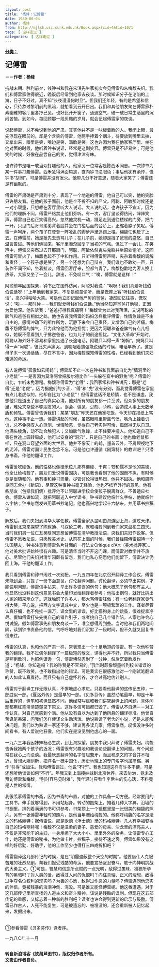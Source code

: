 ```yaml
---
layout: post
title: "杨绛：记傅雷"
date: 1989-06-04
author: 杨绛
from: http://mjlsh.usc.cuhk.edu.hk/Book.aspx?cid=4&tid=1071
tags: [ 这样走过 ]
categories: [ 这样走过 ]
---
```


<div style="margin: 15px 10px 10px 0px;">
 <div>
  <span id="ctl00_ContentPlaceHolder1_chapter1_SubjectLabel" style="font-weight:bold;text-decoration:underline;">
   分类：
  </span>
 </div>
 <p>
  <strong>
   <font size="5">
    记傅雷
   </font>
  </strong>
 </p>
 <p>
  <strong>
   －－作者：杨绛
   <br/>
  </strong>
  <br/>
  抗战末期、胜利前夕，钱钟书和我在宋淇先生家初次会见傅雷和朱梅馥夫妇。我们和傅雷家住得很近，晚饭后经常到他家去夜谈。那时候知识分子在沦陷的上海，日子不好过，真不知“长夜漫漫何时旦”。但我们还年轻，有的是希望和信心，只待熬过黎明前的黑暗，就想看到云开日出。我们和其他朋友聚在傅雷家朴素幽雅的客厅里各抒己见，也好比开开窗子，通通空气，破一破日常生活里的沉闷苦恼。到如今，每回顾那一段灰黯的岁月，就会记起傅雷家的夜谈。
  <br/>
  <br/>
  说起傅雷，总不免说到他的严肃。其实他并不是一味板着脸的人。我闭上眼，最先浮现在眼前的，却是个含笑的傅雷，他两手捧着个烟斗，待要放到嘴里去抽，又拿出来，眼里是笑，嘴边是笑，满脸是笑。这也许因为我在他家客厅里、坐在他对面的时候，他听着钟书说话，经常是这副笑容。傅雷只是不轻易笑；可是他笑的时候，好像在品尝自己的笑，觉得津津有味。
  <br/>
  <br/>
  也许钟书是唯一敢当众打趣他的人。他家另一位常客是陈西禾同志。一次钟书为某一件事打趣傅雷。西禾急得满面尴尬，直向钟书递眼色；事后他犹有余悸，怪钟书“胡闹”。可是傅雷并没有发火。他带几分不好意思，随着大家笑了；傅雷还是有幽默的。
  <br/>
  <br/>
  傅雷的严肃确是严肃到十分，表现了一个地道的傅雷。他自己可以笑，他的笑脸只许朋友看。在他的孩子面前，他是个不折不扣的严父。阿聪、阿敏那时候还是一对小顽童，只想赖在客厅里听大人说话。大人说的话，也许孩子不宜听，因为他们的理解不同，傅雷严格禁止他们旁听。有一次，客厅里谈得热闹，阵阵笑声，傅雷自己也正笑得高兴。忽然他灵机一动，蹑足走到通往楼梯的门旁，把门一开，只见门后哥哥弟弟背着脸并坐在门槛后面的台阶上，正缩着脖子笑呢。傅雷一声呵斥，两个孩子在登登一阵凌乱的脚步声里逃跑上楼。梅馥忙也赶了上去。在傅雷前，她是抢先去责骂儿子；在儿子前，她却是挡了爸爸的盛怒，自己温言告诫。等他们俩回来，客厅里濒渐回复了当初的气氛。但过了一会儿，在笑声中，傅雷又突然过去开那扇门，阿聪、阿敏依然鬼头鬼脑并坐原处偷听。这回傅雷可冒火了，梅馥也起不了中和作用。只听得傅雷厉声喝，夹杂着梅馥的调解和责怪；一个孩子想是哭了，另一个还想为自己辩白。我们谁也不敢劝一声，只装作不闻不知，坐着扯淡。傅雷回客厅来，脸都气青了。梅馥抱歉地为客人换上热茶，大家又坐了一会儿，辞出，不免叹口气：“唉，傅雷就是这样！”
  <br/>
  <br/>
  阿聪前年回国探亲，钟书正在国外访问，阿聪对我说：“啊呀！我们真爱听钱伯伯说话呀！”上年他到我家来，不复是顽童偷听，而是做座上客“听钱伯伯说话”，高兴得哈哈大笑。可是他立即记起他严厉的爸爸，凄然回忆往事，慨叹说：“唉－－那时候－－我们就爱听钱们伯说话。”他当然知道爸爸打他狠，正因为爱他深。他告诉我：“爸爸打得我真痛啊！”梅馥曾为此对我落泪，又说阿聪的脾气和爸爸有相似之处。他也告诉我傅雷的妈妈怎样批评傅雷。性情急躁是不由自主的，感情冲动下的所作所为，沉静下来会自己责怪，又增添自己的苦痛。梅馥不怨傅雷的脾气，只为此怜他而为他担忧；更因为阿聪和爸爸脾气有点儿相似，她既不愿看到儿子拂逆爸爸，也为儿子的前途担忧。“文化大革命”开始时，阿聪从海外好不容易和家里挂通了长途电话，阿聪只叫得一声“姆妈”，妈妈只叫得一声“阿聪”，彼此失声痛哭，到哽咽着勉强能说话的时候，电话早断了。这是母子末一次通话话，尽在不言中，因为梅馥深知傅雷的性格，已经看到他们夫妇难逃的命运。
  <br/>
  <br/>
  有人说傅雷“孤傲如云间鹤”；傅雷却不止一次在钟书和我面前自比为“墙洞里的小老鼠”－－是否因为莫洛阿曾把服尔德比作“一头躲在窟中的野兔”呢？傅雷的自比，乍听未免滑稽。梅馥称傅雷为“老傅”；我回家常和钟书讲究：那是“老傅”还是“老虎”，因为据他们的乡音，“傅”和“虎”没有分别，而我觉得傅雷在家里有点儿老虎似的。他却自比为“小老鼠”！但傅雷这话不是矫情，也不是谦虚。我想他只是道出了自己的真实心清。他对所有的朋友都一片至诚。但众多的朋友里，难免夹杂些不够朋友的人。误会、偏见、忌刻、骄矜，会造成人事上无数矛盾和倾轧。傅雷曾告诉我们：某某“朋友”昨天还在他家吃饭，今天却在报纸上骂他。这种事不止一遭。傅雷讲起的时候，虽然眼睛里带些气愤，嘴角上挂着讥诮，总不免感叹人心叵测、世情险恶，觉得自己老实得可怜，孤弱得无以自卫。他满头棱角，动不动会触犯人；又加脾气急躁，止不住要冲撞人。他知道自己不善在世途上圆转周旋，他可以安身的“洞穴”，只是自己的书斋；他也像老鼠那样，只在洞口窥望外面的大世界。他并不像天上的鹤，翘首云外，不屑顾视地下的泥淖。傅雷对国计民生念念不忘，可是他也许遵循《刚第特》的教训吧？只潜身书斋，作他的翻译工作。
  <br/>
  <br/>
  傅雷爱吃硬饭。他的性格也像硬米粒儿那样僵硬、干爽；软和懦不是他的美德，他全让给梅馥了。朋友们爱说傅雷固执，可是我也看到了他的固而不执，有时候竟是很随和的。他有事和钟书商量，尽管讨论得很热烈，他并不固执。他和周煦良同志合办《新语》，尽管这种事钟书毫无经验，他也不摈弃外行的意见。他有些朋友（包括我们俩）批评他不让阿聪进学校会使孩子脱离群众，不善适应社会。傅雷从谏如流，就把阿聪送入中学读书。钟书建议他临什么字帖，他就临什么字帖；钟书忽然发兴用草书抄笔记，他也高兴地学起十六帖来，并用草书抄稿子。
  <br/>
  <br/>
  解放后，我们夫妇到清华大学任教。傅雷全家从昆明由海道回上海，道过天津。傅雷到北京来探望了陈叔通、马叙伦二老，就和梅馥同到我们家来盘桓三四天。当时我们另一位亡友吴晗同志想留傅雷在清华教授法语，央我们夫妇作说客。但傅雷不愿教法语、只愿教美术史。从前在上海的时候，我们曾经陪傅雷招待一个法国朋友，钟书注意到傅雷名片背面的一行法文Critique d'Art（美术批评家）。他对美术批评始终很有兴趣。可是清华当时不开这门课，而傅雷对教学并不热心。尽管他们夫妇对清华园颇有留恋，我们也私心窃愿他们能留下，傅雷决计仍回上海，干他的翻译工作。
  <br/>
  <br/>
  我只看到傅雷和钟书闹过一次别扭。一九五四年在北京召开翻译工作会议，傅雷未能到会，只提了一份书面意见，讨论翻译问题。讨论翻译，必须举出实例，才能说明问题。傅雷信手拈来，举出许多谬误的例句；他大概忘了例句都有主人。他显然也没料到这份意见书会大量印发给翻译者参考；他拈出例句，就好比挑出人家的错来示众了。这就触怒了许多人，都大骂傅雷狂傲；有一位老翻译家竟气得大哭。平心说，把西方文字译成中文，至少也是一项极繁琐的工作。译者尽管认真仔细，也不免挂一漏万，译文里的谬误，好比猫狗身上的跳蚤，很难捉拿净尽。假如傅雷打头先挑自己的错作引子，或者挑自己几个错作陪，人家也许会心悦诚服。假如傅雷事先和朋友商谈一下，准会想得周到些。当时他和我们两地间隔，读到钟书责备他的信，气呼呼地对我们沉默了一段时间，但不久就又回复书信来往。
  <br/>
  <br/>
  傅雷的认真，也和他的严肃一样，常表现出一个十足地道的傅雷。有一次他称赞我的翻译。我不过偶尔翻译了一篇极短的散文，译得也并不好，所以我只当傅雷是照例敷衍，也照例谦逊一句，傅雷怫然忍耐了一分钟，然后沉着脸发作道：“杨绛，你知道吗？我的称赞是不容易的。”我当时颇像顽童听到校长错误的称赞，既不敢笑，也不敢指出他的错误。可是我实在很感激他对一个刚试笔翻译的人如此认真看待。而且只有自己虚怀若谷，才会过高地估计别人。
  <br/>
  <br/>
  傅雷对于翻译工作无限认真，不懈地虚心求进。只要看他翻译的这传记五种，一部胜似一部。《夏洛外传》是最早的一部。《贝多芬传》虽然动笔最早，却是十年后重译的，译笔和初译显然不同。他经常写信和我们讲究翻译上的问题，具体问题都用红笔清清楚楚录下原文。这许多信可惜都已毁了。傅雷从不自满－－对工作认真，对自己就感到个满。他从没有自以为达到了他所悬的翻译标准。他曾自苦译笔呆滞，问我们怎样使译文生动活泼。他说熟读了老舍的小说，还是未能解决问题。我们以为熟读一家还不够，建议再多读几家。傅雷怅然，叹恨没许多时间看书。有人爱说他狂傲，他们实在是没见到他虚心的一面。
  <br/>
  <br/>
  一九六三年我因妹妹杨必生病，到上海探望。朋友中我只拜访了傅雷夫妇。梅馥告诉我她两个孩子的近况；傅雷很有兴趣地和我谈论些翻译上的问题。有个问题常在我心上而没谈。我最厌恶翻译的名字佶屈聱牙，而且和原文的字音并不相近，曾想大胆创新，把洋名一概中国化，历史地理上的专门名字也加简缩，另作“引得”或加注。我和傅雷谈过，他说“不行”。我也知道这样有许多不便，可是还想听他谈谈如何“不行”。年我又到上海接妹妹到北京休养，来去匆匆，竟未及拜访傅雷和梅馥。“别时容易见时难”，我年轻时只看作李后主的伤心话，不料竟是人世的常情。
  <br/>
  <br/>
  我很羡慕傅雷的书斋，因为书斋的布置，对他的工作具备一切方便。经常要用的工具书，伸手就够得到，不用站起身。转动的圆架上，摊着几种大字典。沿墙的书橱里，排列着满满的书可供参考。书架顶上一个镜框里是一张很美的梅馥的照片。另有一张傅雷年轻时的照片，是他当年赠给梅馥的。他称呼梅馥的名字是法文的玛格丽特；据傅雷说，那是歌德《浮士德》里的玛格丽特。几人有幸福娶得自己的玛格丽特呢！梅馥不仅是温柔的妻子、慈爱的母亲、沙龙里的漂亮夫人，不仅是非常能干的主妇，一身承担了大大小小、里里外外的杂务，让傅雷专心工作，她还是傅雷的秘书，为他做卡片，抄稿子，接待不速之客。傅雷如果没有这样的好后勤、好助手，他的工作至少也得打三四成折扣吧？
  <br/>
  <br/>
  傅雷翻译这几部传记的时候，是在“阴霾遮蔽整个天空的时期”。他要借伟人克服苦难的壮烈悲剧，帮我们担受残酷的命运，他要宣扬坚忍奋斗，敢于向神明挑战的大勇主义。①可是，智慧和信念所点燃的一点光明，敌得过愚昧、褊狭所孕育的黑暗吗？对人类的爱，敌得过人间的仇恨吗？向往真理、正义的理想，敌得过争夺名位权利的现实吗？为善的心愿，敌得过作恶的力量吗？傅雷连同他忠实的伴侣，竟被残暴的浪潮冲倒、淹没。可是谁又能怪傅雷呢。他这番遭遇，对于这几部传记里所宣扬的人道主义和奋斗精神，该说是残酷的讽刺。但现在这五部传记的重版，又标志着一种新的胜利吧？读者也许会得到更新的启示与鼓励。傅雷已作古人，人死不能复生，可是被遗忘的、被埋没的，还会重新被人记忆起来，发掘出来。
  <br/>
  <br/>
  <br/>
  ①参看傅雷《贝多芬传》译者序。
 </p>
 <p>
  一九八○年十一月
 </p>
 <p>
  <br/>
  <strong>
   转自新浪博客《铁葫芦图书》，版权归作者所有。
   <br/>
   文责由作者自负。
  </strong>
 </p>
</div>

